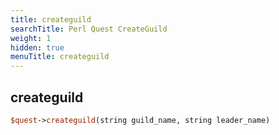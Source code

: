 ```yaml
---
title: createguild
searchTitle: Perl Quest CreateGuild
weight: 1
hidden: true
menuTitle: createguild
---
```

## createguild
```perl
$quest->createguild(string guild_name, string leader_name)
```